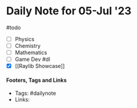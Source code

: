 
# Daily Note for 05-Jul '23
#todo
- [ ] Physics
- [ ] Chemistry
- [ ] Mathematics
- [ ] Game Dev
#dl 
- [x] [[Raylib Showcase]]

#### Footers, Tags and Links
- Tags: #dailynote 
- Links: 

[^1]: